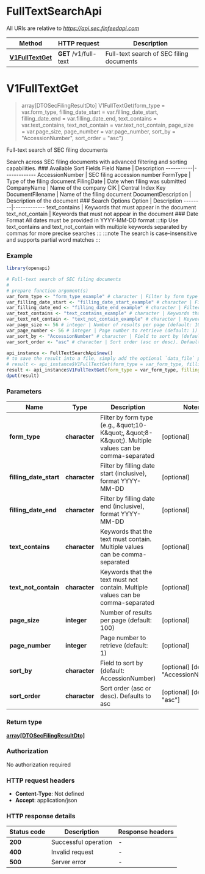 # FullTextSearchApi

All URIs are relative to *https://api.sec.finfeedapi.com*

Method | HTTP request | Description
------------- | ------------- | -------------
[**V1FullTextGet**](FullTextSearchApi.md#V1FullTextGet) | **GET** /v1/full-text | Full-text search of SEC filing documents


# **V1FullTextGet**
> array[DTOSecFilingResultDto] V1FullTextGet(form_type = var.form_type, filling_date_start = var.filling_date_start, filling_date_end = var.filling_date_end, text_contains = var.text_contains, text_not_contain = var.text_not_contain, page_size = var.page_size, page_number = var.page_number, sort_by = "AccessionNumber", sort_order = "asc")

Full-text search of SEC filing documents

Search across SEC filing documents with advanced filtering and sorting capabilities.    ### Available Sort Fields    Field Name | Description  -----------|-------------  AccessionNumber | SEC filing accession number  FormType | Type of the filing document  FilingDate | Date when filing was submitted  CompanyName | Name of the company  CIK | Central Index Key  DocumentFilename | Name of the filing document  DocumentDescription | Description of the document    ### Search Options    Option | Description  --------|-------------  text_contains | Keywords that must appear in the document  text_not_contain | Keywords that must not appear in the document    ### Date Format  All dates must be provided in YYYY-MM-DD format    :::tip  Use text_contains and text_not_contain with multiple keywords separated by commas for more precise searches  :::    :::note  The search is case-insensitive and supports partial word matches  :::

### Example
```R
library(openapi)

# Full-text search of SEC filing documents
#
# prepare function argument(s)
var_form_type <- "form_type_example" # character | Filter by form type (e.g., \"10-K\", \"8-K\"). Multiple values can be comma-separated (Optional)
var_filling_date_start <- "filling_date_start_example" # character | Filter by filling date start (inclusive), format YYYY-MM-DD (Optional)
var_filling_date_end <- "filling_date_end_example" # character | Filter by filling date end (inclusive), format YYYY-MM-DD (Optional)
var_text_contains <- "text_contains_example" # character | Keywords that the text must contain. Multiple values can be comma-separated (Optional)
var_text_not_contain <- "text_not_contain_example" # character | Keywords that the text must not contain. Multiple values can be comma-separated (Optional)
var_page_size <- 56 # integer | Number of results per page (default: 100) (Optional)
var_page_number <- 56 # integer | Page number to retrieve (default: 1) (Optional)
var_sort_by <- "AccessionNumber" # character | Field to sort by (default: AccessionNumber) (Optional)
var_sort_order <- "asc" # character | Sort order (asc or desc). Defaults to asc (Optional)

api_instance <- FullTextSearchApi$new()
# to save the result into a file, simply add the optional `data_file` parameter, e.g.
# result <- api_instance$V1FullTextGet(form_type = var_form_type, filling_date_start = var_filling_date_start, filling_date_end = var_filling_date_end, text_contains = var_text_contains, text_not_contain = var_text_not_contain, page_size = var_page_size, page_number = var_page_number, sort_by = var_sort_by, sort_order = var_sort_orderdata_file = "result.txt")
result <- api_instance$V1FullTextGet(form_type = var_form_type, filling_date_start = var_filling_date_start, filling_date_end = var_filling_date_end, text_contains = var_text_contains, text_not_contain = var_text_not_contain, page_size = var_page_size, page_number = var_page_number, sort_by = var_sort_by, sort_order = var_sort_order)
dput(result)
```

### Parameters

Name | Type | Description  | Notes
------------- | ------------- | ------------- | -------------
 **form_type** | **character**| Filter by form type (e.g., \&quot;10-K\&quot;, \&quot;8-K\&quot;). Multiple values can be comma-separated | [optional] 
 **filling_date_start** | **character**| Filter by filling date start (inclusive), format YYYY-MM-DD | [optional] 
 **filling_date_end** | **character**| Filter by filling date end (inclusive), format YYYY-MM-DD | [optional] 
 **text_contains** | **character**| Keywords that the text must contain. Multiple values can be comma-separated | [optional] 
 **text_not_contain** | **character**| Keywords that the text must not contain. Multiple values can be comma-separated | [optional] 
 **page_size** | **integer**| Number of results per page (default: 100) | [optional] 
 **page_number** | **integer**| Page number to retrieve (default: 1) | [optional] 
 **sort_by** | **character**| Field to sort by (default: AccessionNumber) | [optional] [default to &quot;AccessionNumber&quot;]
 **sort_order** | **character**| Sort order (asc or desc). Defaults to asc | [optional] [default to &quot;asc&quot;]

### Return type

[**array[DTOSecFilingResultDto]**](DTO.SecFilingResultDto.md)

### Authorization

No authorization required

### HTTP request headers

 - **Content-Type**: Not defined
 - **Accept**: application/json

### HTTP response details
| Status code | Description | Response headers |
|-------------|-------------|------------------|
| **200** | Successful operation |  -  |
| **400** | Invalid request |  -  |
| **500** | Server error |  -  |

